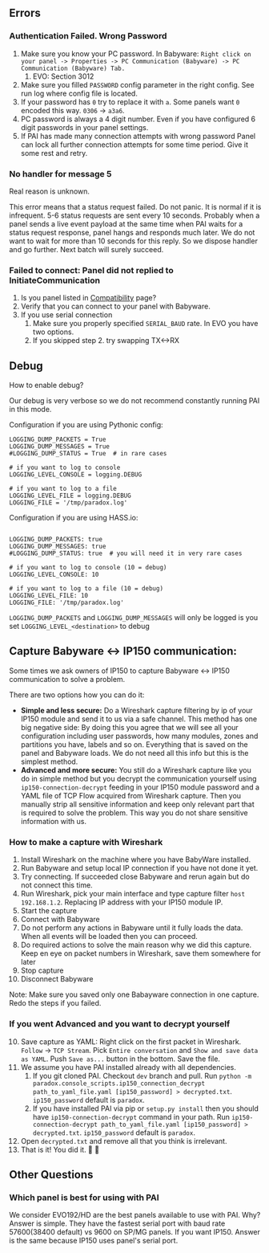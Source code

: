 ## Errors
### Authentication Failed. Wrong Password
1. Make sure you know your PC password. In Babyware: `Right click on your panel -> Properties -> PC Communication (Babyware) -> PC Communication (Babyware) Tab.`
   1. EVO: Section 3012
2. Make sure you filled `PASSWORD` config parameter in the right config. See run log where config file is located.
3. If your password has `0` try to replace it with `a`. Some panels want `0` encoded this way. `0306` -> `a3a6`.
4. PC password is always a 4 digit number. Even if you have configured 6 digit passwords in your panel settings.
5. If PAI has made many connection attempts with wrong password Panel can lock all further connection attempts for some time period. Give it some rest and retry.

### No handler for message 5
Real reason is unknown.

This error means that a status request failed. Do not panic. It is normal if it is infrequent. 5-6 status requests are sent every 10 seconds. Probably when a panel sends a live event payload at the same time when PAI waits for a status request response, panel hangs and responds much later. We do not want to wait for more than 10 seconds for this reply. So we dispose handler and go further. Next batch will surely succeed.

### Failed to connect: Panel did not replied to InitiateCommunication
1. Is you panel listed in [Compatibility](../Compatibility) page?
2. Verify that you can connect to your panel with Babyware.
3. If you use serial connection
   1. Make sure you properly specified `SERIAL_BAUD` rate. In EVO you have two options.
   2. If you skipped step 2. try swapping TX<->RX

## Debug
How to enable debug?

Our debug is very verbose so we do not recommend constantly running PAI in this mode.

Configuration if you are using Pythonic config:
```
LOGGING_DUMP_PACKETS = True
LOGGING_DUMP_MESSAGES = True
#LOGGING_DUMP_STATUS = True  # in rare cases

# if you want to log to console
LOGGING_LEVEL_CONSOLE = logging.DEBUG

# if you want to log to a file
LOGGING_LEVEL_FILE = logging.DEBUG
LOGGING_FILE = '/tmp/paradox.log' 
```

Configuration if you are using HASS.io:
```

LOGGING_DUMP_PACKETS: true
LOGGING_DUMP_MESSAGES: true
#LOGGING_DUMP_STATUS: true  # you will need it in very rare cases

# if you want to log to console (10 = debug)
LOGGING_LEVEL_CONSOLE: 10

# if you want to log to a file (10 = debug)
LOGGING_LEVEL_FILE: 10
LOGGING_FILE: '/tmp/paradox.log' 
```

`LOGGING_DUMP_PACKETS` and `LOGGING_DUMP_MESSAGES` will only be logged is you set `LOGGING_LEVEL_<destination>` to debug

## Capture Babyware <-> IP150 communication:
Some times we ask owners of IP150 to capture Babyware <-> IP150 communication to solve a problem.

There are two options how you can do it:
- **Simple and less secure:** Do a Wireshark capture filtering by ip of your IP150 module and send it to us via a safe channel. This method has one big negative side: By doing this you agree that we will see all your configuration including user passwords, how many modules, zones and partitions you have, labels and so on. Everything that is saved on the panel and Babyware loads. We do not need all this info but this is the simplest method.
- **Advanced and more secure:** You still do a Wireshark capture like you do in simple method but you decrypt the communication yourself using `ip150-connection-decrypt` feeding in your IP150 module password and a YAML file of TCP Flow acquired from Wireshark capture. Then you manually strip all sensitive information and keep only relevant part that is required to solve the problem. This way you do not share sensitive information with us.

### How to make a capture with Wireshark
1. Install Wireshark on the machine where you have BabyWare installed.
2. Run Babyware and setup local IP connection if you have not done it yet.
3. Try connecting. If succeeded close Babyware and rerun again but do not connect this time.
3. Run Wireshark, pick your main interface and type capture filter `host 192.168.1.2`. Replacing IP address with your IP150 module IP.
4. Start the capture
5. Connect with Babyware
6. Do not perform any actions in Babyware until it fully loads the data. When all events will be loaded then you can proceed.
7. Do required actions to solve the main reason why we did this capture. Keep en eye on packet numbers in Wireshark, save them somewhere for later
8. Stop capture
9. Disconnect Babyware

Note: Make sure you saved only one Babayware connection in one capture. Redo the steps if you failed.

### If you went Advanced and you want to decrypt yourself

10. Save capture as YAML: Right click on the first packet in Wireshark. `Follow` -> `TCP Stream`. Pick `Entire conversation` and `Show and save data as YAML`. Push `Save as...` button in the bottom. Save the file.
11. We assume you have PAI installed already with all dependencies.
    1. If you git cloned PAI. Checkout `dev` branch and pull. Run `python -m paradox.console_scripts.ip150_connection_decrypt path_to_yaml_file.yaml [ip150_password] > decrypted.txt`. `ip150_password` default is `paradox`.
    2. If you have installed PAI via pip or `setup.py install` then you should have `ip150-connection-decrypt` command in your path. Run `ip150-connection-decrypt path_to_yaml_file.yaml [ip150_password] > decrypted.txt`. `ip150_password` default is `paradox`.
12. Open `decrypted.txt` and remove all that you think is irrelevant.
13. That is it! You did it. 👏 💪 

## Other Questions
### Which panel is best for using with PAI
We consider EVO192/HD are the best panels available to use with PAI. Why? Answer is simple. They have the fastest serial port with baud rate 57600(38400 default) vs 9600 on SP/MG panels. If you want IP150. Answer is the same because IP150 uses panel's serial port.